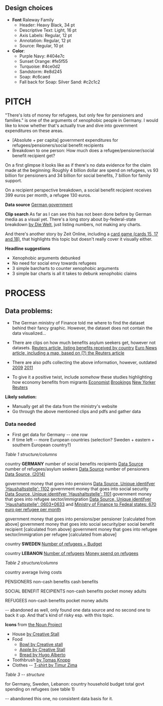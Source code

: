 ## Design choices
* **Font** Raleway Family
  * Header: Heavy Black, 34 pt
  * Descriptive Text: Light, 16 pt
  * Axis Labels: Regular, 12 pt
  * Annotation: Regular, 12 pt
  * Source: Regular, 10 pt
* **Color**:
  * Purple Navy: #404e7c
  * Sunset Orange: #fe5f55
  * Turquoise: #4ce0d2
  * Sandstorm: #e8d245
  * Soap: #c6caed
  * Fall back for Soap: Silver Sand: #c2c1c2


# PITCH
"There's lots of money for refugees, but only few for pensioners and families." is one of the arguments of xenophobic people in Germany.
I would like to know whether that's actually true and dive into government expenditures on these areas.
* [Absolute + per capita] government expenditures for refugees/pensioners/social benefit recipients
* Breakdown to one person: How much does a refugee/pensioner/social benefit recipient get?

On a first glimpse it looks like as if there's no data evidence for the claim made at the beginning:
Roughly 4 billion dollar are spend on refugees, vs 93 billion for pensioners and 34 billion for social benefits, 7 billion for family support.

On a recipient perspective breakdown, a social benefit recipient receives 399 euros per month, a refugee 130 euros.

**Data source**
[German government](https://www.bundeshaushalt-info.de/#/2016/soll/ausgaben/einzelplan/0603.html)

**Clip search**
As far as I can see this has not been done before by German media as a visual yet.
There's a long story about by-federal-state breakdown [by Die Welt](http://www.welt.de/wirtschaft/article154060168/Ob-Bayern-oder-Bremen-ist-fuer-Fluechtlinge-ein-grosser-Unterschied.html), just listing numbers, not making any charts.

And there's another story by Zeit Online, including a [card game (cards 15, 17 and 18)](http://www.zeit.de/politik/deutschland/2015-09/fluechtlingshilfe-deutschland-massnahmen-sozialneid-kommunen), that highlights this topic but doesn't really cover it visually either.

**Headline suggestions**
* Xenophobic arguments debunked
* No need for social envy towards refugees
* 3 simple barcharts to counter xenophobic arguments
* 3 simple bar charts is all it takes to debunk xenophobic claims

# PROCESS

## Data problems:
* The German ministry of Finance told me where to find the dataset behind their fancy graphic.
However, the dataset does not contain the data visualized...

* There are clips on how much benefits asylum seekers get, however not datasets.
[Reuters article, listing benefits received by country](http://www.reuters.com/article/us-europe-migrants-benefits-factbox-idUSKCN0RG1MJ20150916)
[Euro News article, including a map, based on (?) the Reuters article](http://www.euronews.com/2015/09/16/which-european-countries-offer-the-most-social-benefits-to-migrants)

* There are also pdfs collecting the above information, however, outdated
[2009](http://ec.europa.eu/dgs/home-affairs/what-we-do/networks/european_migration_network/reports/docs/ad-hoc-queries/protection/151._emn_ad-hoc_query_cash_and_other_benefits_granted_to_asylum_applicants_27aug2009_wider_dissemin_en.pdf)
[2011](http://ec.europa.eu/dgs/home-affairs/what-we-do/networks/european_migration_network/reports/docs/ad-hoc-queries/protection/351_emn_ad-hoc_query_cash_and_other_benefits_for_asylum_seekers_4nov2011_wider_dissemination_en.pdf)

* To give it a positive twist, include *somehow* these studies highlighting how economy benefits from migrants
[Economist](http://www.economist.com/news/finance-and-economics/21688938-europes-new-arrivals-will-probably-dent-public-finances-not-wages-good-or)
[Brookings](https://www.brookings.edu/2015/09/16/much-ado-about-nothing-the-economic-impact-of-refugee-invasions/)
[New Yorker](http://www.newyorker.com/news/john-cassidy/the-economics-of-syrian-refugees)
[Reuters](http://www.reuters.com/article/us-crisis-lebanon-refugees-idUSBRE93G0MW20130417)

**Likely solution:**
- Manually get all the data from the ministry's website
- Go through the above mentioned clips and pdfs and gather data

### Data needed
* First get data for Germany -- one row
* If time left -- more European countries (selection? Sweden + eastern + southern European country?)

*Table 1 structure/columns*


country **GERMANY**
number of social benefits recipients  [Data Source](http://de.statista.com/statistik/daten/studie/1396/umfrage/leistungsempfaenger-von-arbeitslosengeld-ii-jahresdurchschnittswerte/)
number of refugees/asylum seekers [Data Source](http://www.welt.de/politik/ausland/article156356943/Nur-ein-Land-nimmt-mehr-Fluechtlinge-auf-als-Deutschland.html)
number of pensioners [Data Source, (2014)](http://www.welt.de/wirtschaft/article149155412/Zehntausende-Rentner-werden-2016-steuerpflichtig.html)

government money that goes into pensions [Data Source, Unique identifyer 'Haushaltsstelle': 1102](https://www.bundeshaushalt-info.de/#/2016/soll/ausgaben/einzelplan/11.html)
government money that goes into social security [Data Source, Unique identifyer 'Haushaltsstelle': 1101](https://www.bundeshaushalt-info.de/#/2016/soll/ausgaben/einzelplan/11.html)
government money that goes into refugee sector/immigration [Data Source, Unique identifyer 'Haushaltsstelle': 0603+0633](https://www.bundeshaushalt-info.de/#/2016/soll/ausgaben/einzelplan/06.html) and [Ministry of Finance to Fedeal states: 670 euro per refugee per month](http://www.welt.de/wirtschaft/article154060168/Ob-Bayern-oder-Bremen-ist-fuer-Fluechtlinge-ein-grosser-Unterschied.html)


government money that goes into pensions/per pensioner [calculated from above]
government money that goes into social security/per social benefit recipient [calculated from above]
government money that goes into refugee sector/immigration per refugee [calculated from above]

country **SWEDEN**
[Number of refugees + Budget](https://www.theguardian.com/global-development/2015/nov/05/sweden-could-redirect-60-of-development-aid-funding-to-refugee-crisis)

country **LEBANON**
[Number of refugees](http://data.unhcr.org/syrianrefugees/country.php?id=122)
[Money spend on refugees](http://www.state.gov/j/prm/releases/remarks/2014/219388.htm)

*Table 2 structure/columns*

country
average living costs

PENSIONERS
non-cash benefits
cash benefits

SOCIAL BENEFIT RECIPIENTS
non-cash benefits
pocket money adults

REFUGEES
non-cash benefits
pocket money adults

-- abandoned as well, only found one data source and no second one to back it up. And that's kind of risky esp. with this topic.

**Icons** from [the Noun Project](https://thenounproject.com/)
* House [by Creative Stall](https://thenounproject.com/search/?q=house&i=123410)
* Food
  - [Bowl by Creative stall](https://thenounproject.com/search/?q=food&i=105906)
  - [Apple by Creative Stall](https://thenounproject.com/search/?q=food&i=178879)
  - [Bread by Hugo Alberto](https://thenounproject.com/search/?q=bread&i=537812)
* Toothbrush [by Tomas Knopp](https://thenounproject.com/search/?q=toothbrush&i=539632)
* Clothes -- [T-shirt by Timur Zima](https://thenounproject.com/search/?q=clothes&i=16914)

*Table 3 -- structure*

for Germany, Sweden, Lebanon:
  country
  household budget
  total govt spending on refugees (see table 1)

-- abandoned this one, no consistent data basis for it.
